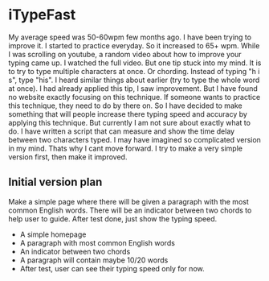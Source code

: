 # iTypeFast

My average speed was 50-60wpm few months ago. I have been trying to improve it. I started to practice everyday. So it increased to 65+ wpm. While I was scrolling on youtube, a random video about how to improve your typing came up. I watched the full video. But one tip stuck into my mind. It is to try to type multiple characters at once. Or chording. Instead of typing "h i s", type "his". I heard similar things about earlier (try to type the whole word at once). I had already applied this tip, I saw improvement. But I have found no website exactly focusing on this technique. If someone wants to practice this technique, they need to do by there on. So I have decided to make something that will people increase there typing speed and accuracy by applying this technique. But currently I am not sure about exactly what to do. I have written a script that can measure and show the time delay between two characters typed. I may have imagined so complicated version in my mind. Thats why I cant move forward. I try to make a very simple version first, then make it improved.

## Initial version plan

Make a simple page where there will be given a paragraph with the most common English words. There will be an indicator between two chords to help user to guide. After test done, just show the typing speed.

- A simple homepage
- A paragraph with most common English words
- An indicator between two chords
- A paragraph will contain maybe 10/20 words
- After test, user can see their typing speed only for now.